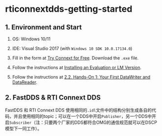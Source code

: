 # rticonnextdds-getting-started

## 1. Environment and Start
1. OS: Windows 10/11

2. IDE: Visual Studio 2017 (with `Windows 10 SDK 10.0.17134.0`)

3. Fill in the form at [Try Connext for Free](https://www.rti.com/free-trial). Download the `.exe` file.

4. Follow the instructions at [Installing an Evaluation or LM Version](https://community.rti.com/static/documentation/connext-dds/7.2.0/doc/manuals/connext_dds_professional/installation_guide/installation_guide/Installing.htm#1.2_Installing_an_Evaluation_or_LM_Version).

5. Follow the instructions at [2.2. Hands-On 1: Your First DataWriter and DataReader](https://community.rti.com/static/documentation/connext-dds/7.2.0/doc/manuals/connext_dds_professional/getting_started_guide/cpp11/intro_pubsub_cpp.html#hands-on-1-your-first-datawriter-and-datareader).

## 2. FastDDS & RTI Connext DDS

FastDDS 和 RTI Connext DDS 使用相同的`.idl`文件中的结构分别生成各自的代码，并且使用相同的topic；可以在一个DDS中开启`Publisher`，另一个DDS中开启`Subscriber`（注：只要两个厂家的DDS都符合OMG的通信规范就可以在DSCP模型下一同工作）。
